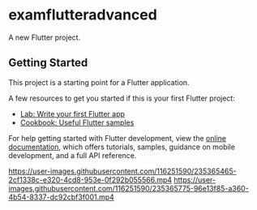 # examflutteradvanced

A new Flutter project.

## Getting Started

This project is a starting point for a Flutter application.

A few resources to get you started if this is your first Flutter project:

- [Lab: Write your first Flutter app](https://docs.flutter.dev/get-started/codelab)
- [Cookbook: Useful Flutter samples](https://docs.flutter.dev/cookbook)

For help getting started with Flutter development, view the
[online documentation](https://docs.flutter.dev/), which offers tutorials,
samples, guidance on mobile development, and a full API reference.



https://user-images.githubusercontent.com/116251590/235365465-2cf1338c-e320-4cd8-953e-0f292b055566.mp4
https://user-images.githubusercontent.com/116251590/235365775-96e13f85-a360-4b54-8337-dc92cbf3f001.mp4

